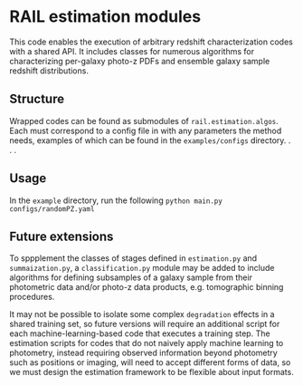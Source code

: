 # RAIL estimation modules

This code enables the execution of arbitrary redshift characterization codes with a shared API.
It includes classes for numerous algorithms for characterizing per-galaxy photo-z PDFs and ensemble galaxy sample redshift distributions.

## Structure

Wrapped codes can be found as submodules of `rail.estimation.algos`.
Each must correspond to a config file in with any parameters the method needs, examples of which can be found in the `examples/configs` directory.
. . .

## Usage
In the `example` directory, run the following
`python main.py configs/randomPZ.yaml`

## Future extensions

To sppplement the classes of stages defined in `estimation.py` and `summaization.py`, a `classification.py` module may be added to include algorithms for defining subsamples of a galaxy sample from their photometric data and/or photo-z data products, e.g. tomographic binning procedures.

It may not be possible to isolate some complex `degradation` effects in a shared training set, so future versions will require an additional script for each machine-learning-based code that executes a training step.
The estimation scripts for codes that do not naively apply machine learning to photometry, instead requiring observed information beyond photometry such as positions or imaging, will need to accept different forms of data, so we must design the estimation framework to be flexible about input formats.
